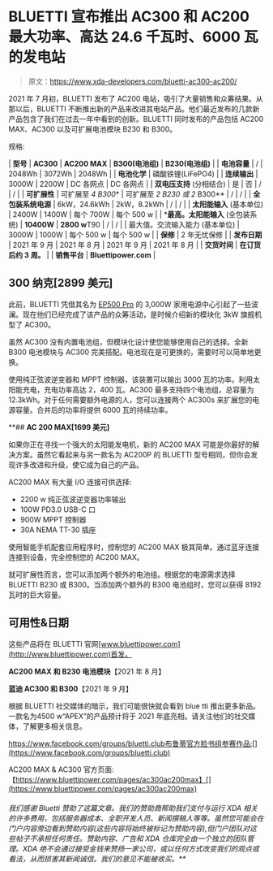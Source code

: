 # BLUETTI 宣布推出 AC300 和 AC200 最大功率、高达 24.6 千瓦时、6000 瓦的发电站

> 原文：<https://www.xda-developers.com/bluetti-ac300-ac200/>

2021 年 7 月初，BLUETTI 发布了 AC200 电站，吸引了大量销售和众筹结果。从那以后，BLUETTI 不断推出新的产品来改进其电站产品。他们最近发布的几款新产品包含了我们在过去一年中看到的创新。BLUETTI 同时发布的产品包括 AC200 MAX、AC300 以及可扩展电池模块 B230 和 B300。

规格:

| **型号** | **AC300** | **AC200 MAX** | **B300(电池组)** | **B230(电池组)** |
| **电池容量** | / | 2048Wh | 3072Wh | 2048Wh |
| **电池化学** | 磷酸铁锂(LiFePO4) |
| **连续输出** | 3000W | 2200W | DC 各网点 | DC 各网点 |
| **双电压支持** (分相结合) | 是 | 否 | / | / |
| **可扩展性** | 可扩展至 **4* B300** | 可扩展至 **2* B230 或 2* B300** | / | / |
| **全包装系统电源** | 6kW，24.6kWh | 2kW，8.2kWh | / | / |
| **太阳能输入** (基本单位) | 2400W | 1400W | 每个 700W | 每个 500 w |
| ***最高。太阳能输入** (全包装系统) | **10400W** | **2800 w**T90 | / | / |
| 最大值。交流输入能力 (基本单位) | 3000W | 1000W | 每个 500 w | 每个 500 w |
| **保修** | 2 年无忧保修 |
| **发布日期** | 2021 年 9 月 | 2021 年 8 月 | 2021 年 9 月 | 2021 年 8 月 |
| **交货时间** | **在订货后约 3 周。** |
| **销售平台** | **Bluettipower.com** |

## 300 纳克[2899 美元]

此前，BLUETTI 凭借其名为 [EP500 Pro](https://www.kickstarter.com/projects/bluetti/bluetti-ep500-and-ep500pro-the-new-era-of-home-backup-power) 的 3,000W 家用电源中心引起了一些波澜。现在他们已经完成了该产品的众筹活动，是时候介绍新的模块化 3kW 旗舰机型了 AC300。

虽然 AC300 没有内置电池组，但模块化设计使您能够使用自己的选择。全新 B300 电池模块与 AC300 完美搭配。电池现在是可更换的，需要时可以简单地更换。

使用纯正弦波逆变器和 MPPT 控制器，该装置可以输出 3000 瓦的功率。利用太阳能充电，充电功率高达 2，400 瓦。AC300 最多支持四个电池组，总容量为 12.3kWh。对于任何需要额外电源的人，您可以连接两个 AC300s 来扩展您的电源容量。合并后的功率将提供 6000 瓦的持续功率。

 **## **AC 200 MAX[1699 美元]**

如果你正在寻找一个强大的太阳能发电机，新的 AC200 MAX 可能是你最好的解决方案。虽然它看起来与另一款名为 AC200P 的 BLUETTI 型号相同，但你会发现许多改进和升级，使它成为自己的产品。

AC200 MAX 有大量 I/O 连接可供选择:

*   2200 w 纯正弦波逆变器功率输出
*   100W PD3.0 USB-C 口
*   900W MPPT 控制器
*   30A NEMA TT-30 插座

使用智能手机配套应用程序时，控制您的 AC200 MAX 极其简单。通过蓝牙连接连接到设备，完全控制您的 AC200 MAX。

就可扩展性而言，您可以添加两个额外的电池组。根据您的电源需求选择 BLUETTI B230 或 B300。当添加两个额外的 B300 电池组时，您可以获得 8192 瓦时的巨大容量。

## **可用性&日期**

这些产品将在 BLUETTI 官网[www.bluettipower.com](http://www.bluettipower.com)首发。

**AC200 MAX 和 B230 电池模块**【2021 年 8 月】

**蓝迪 AC300 和 B300**【2021 年 9 月】

根据 BLUETTI 社交媒体的暗示，我们可能很快就会看到 blue tti 推出更多新品。一款名为4500 w“APEX”的产品预计将于 2021 年底亮相。请关注他们的社交媒体，了解更多相关信息。

https://www.facebook.com/groups/bluetti.club布鲁蒂官方脸书组参赛作品:[](https://www.facebook.com/groups/bluetti.club)

AC200 MAX & AC300 官方页面:【https://www.bluettipower.com/pages/ac300ac200max】[](https://www.bluettipower.com/pages/ac300ac200max)

###### 我们感谢 Bluetti 赞助了这篇文章。我们的赞助商帮助我们支付与运行 XDA 相关的许多费用，包括服务器成本、全职开发人员、新闻撰稿人等等。虽然您可能会在门户内容旁边看到赞助内容(这些内容将始终被标记为赞助内容),但门户团队对这些帖子不承担任何责任。赞助内容、广告和 XDA 仓库完全由一个独立的团队管理。XDA 绝不会通过接受金钱来赞扬一家公司，或以任何方式改变我们的观点或看法，从而损害其新闻诚信。我们的意见不能被收买。**